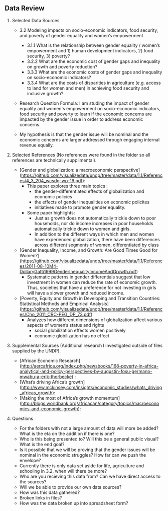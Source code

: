 ## Data Review
1. Selected Data Sources
    - 3.2 Modeling impacts on socio-economic indicators, food security, and poverty of gender equality and women’s empowerment
        -  3.1.1 What is the relationship between gender equality / women’s empowerment and 1) human development indicators, 2) food security, 3) poverty?
        - 3.2.2 What are the economic cost of gender gaps and inequality on growth and poverty reduction?
        - 3.3.3 What are the economic costs of gender gaps and inequality on socio-economic indicators?
        - 3.3.4 What are the costs of disparities in agriculture (e.g. access to land for women and men) in achieving food security and inclusive growth?
    
    - Research Question Formula: I am studing the impact of gender equality and women's empowerment on socio-economic indicators, food security and poverty to learn if the economic concerns are impacted by the gender issue in order to address economic concerns. 
    
    - My hypothesis is that the gender issue will be nominal and the economic concerns are larger addressed through engaging internal revenue equally.

2. Selected References (No references were found in the folder so all references are technically supplimental).
    - [Gender and globalization: a macroeconomic perspective] (https://github.com/visualizedata/undp/tree/master/data/1.1/References/4_3_204_wcsdg-wp-19.pdf): 
        - This paper explores three main topics :
            - the gender-differentiated effects of globalization and economic policies
            - the effects of gender inequalities on economic policites
            - initiatives made to promote gender equality.
        - Some paper highlights:
            - Just as growth does not automatically trickle down to poor households, nor do income increases in poor households automatically trickle down to women and girls.
            - In addition to the different ways in which men and women have experienced globalization, there have been differences across different segments of women, differentiated by class
    - [Gender Inequality, Income, and Growth: Are Good Times Good for Women?] (https://github.com/visualizedata/undp/tree/master/data/1.1/References/2011-08-10M4-DollaryGatti1999GenderInequalityIncomeAndGrowth.pdf)
        - Systematic patterns in gender differentials suggest that low investment in women can reduce the rate of economic growth. Thus, societies that have a preference for not investing in girls will have a slower growth and reduced income.
    - [Poverty, Equity and Growth in Developing and Transition Countries: Statistical Methods and Empirical Analysis] (https://github.com/visualizedata/undp/tree/master/data/1.1/References/Cho_2011_CRC-PEG_DP_73.pdf)
        - Analyzes how different dimensions of globalization affect various aspects of women’s status and rights
             - social globilization effects women positively
             - economic globilization has no effect  

3. Supplemental Sources (Additional research I investigated outside of files supplied by the UNDP).
    - [African Economic Research] (http://aercafrica.org/index.php/newsbooks/168-poverty-in-africa-analytical-and-policy-perspectives-by-augustin-fosu-germano-mwabu-a-erik-thorbecke) :
    - [What’s driving Africa’s growth] (http://www.mckinsey.com/insights/economic_studies/whats_driving_africas_growth):
    - [Making the most of Africa’s growth momentum] (http://blogs.worldbank.org/africacan/category/topics/macroeconomics-and-economic-growth): 

4. Questions
    - For the folders with not a large amount of data will more be added? What is the eta on the addition if there is one?
    - Who is this being presented to? Will this be a general public visual? What is the end goal?
    - Is it possible that we will be proving that the gender issues will be nominal in the economic struggles? How far can we push the envelope?
    - Currently there is only data set aside for life, agriculture and schooling in 3.2, when will there be more?
    - Who are you recieving this data from? Can we have direct access to the sources?
    - Will we be able to provide our own data sources?
    - How was this data gathered?
    - Broken links in files?
    - How was the data broken up into spreadsheet form?
    